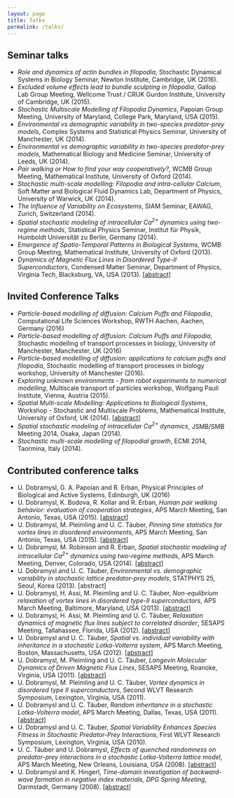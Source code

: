 ```yaml
---
layout: page
title: Talks
permalink: /talks/
---
```


## Seminar talks

* *Role and dynamics of actin bundles in filopodia*, Stochastic Dynamical Systems in Biology Seminar, Newton Institute, Cambridge, UK (2016).
* *Excluded volume effects lead to bundle sculpting in filopodia*, Gallop Lab Group Meeting, Wellcome Trust / CRUK Gurdon Institute, University of Cambridge, UK (2015).
* *Stochastic Multiscale Modelling of Filopodia Dynamics*, Papoian Group Meeting, University of Maryland, College Park, Maryland, USA (2015).
* *Environmental vs demographic variability in two-species predator-prey models*,
 Complex Systems and Statistical Physics Seminar, University of Manchester, UK (2014).
* *Environmental vs demographic variability in two-species predator-prey models*,
 Mathematical Biology and Medicine Seminar, University of Leeds, UK (2014).
* *Pair walking or How to find your way cooperatively?*, WCMB Group Meeting,
 Mathematical Institute, University of Oxford (2014).
* *Stochastic multi-scale modelling: Filopodia and intra-cellular Calcium*,
 Soft Matter and Biological Fluid Dynamics Lab, Department of Physics, University of Warwick, UK (2014).
* *The Influence of Variability on Ecosystems*, SIAM Seminar,
 EAWAG, Zurich, Switzerland (2014).
* *Spatial stochastic modeling of intracellular Ca<sup>2+</sup> dynamics using two-regime methods*, Statistical Physics Seminar,
 Institut f&uuml;r Physik, Humboldt Universit&auml;t zu Berlin, Germany (2014).
* *Emergence of Spatio-Temporal Patterns in Biological Systems*, WCMB Group Meeting,
 Mathematical Institute, University of Oxford (2013).
* *Dynamics of Magnetic Flux Lines in Disordered
 Type-II Superconductors*, Condensed Matter Seminar,
 Department of Physics, Virginia Tech, Blacksburg, VA, USA
 (2013). [[abstract]](http://www.phys.vt.edu/~talks/condensed_matter_seminars/Seminars-Spring2013.html#January)

## Invited Conference Talks

* *Particle-based modelling of diffusion: Calcium Puffs and Filopodia*, Computational Life Sciences Workshop, RWTH Aachen, Aachen, Germany (2016) 
* *Particle-based modelling of diffusion: Calcium Puffs and Filopodia*, Stochastic modelling of transport processes in biology, University of Manchester, Manchester, UK (2016)
* *Particle-based modelling of diffusion: applications to calcium puffs and filopodia*, Stochastic modelling of transport processes in biology workshop, University of Manchester (2016).
* *Exploring unknown environments - from robot experiments to numerical modelling*, Multiscale transport of particles workshop, Wolfgang Pauli Institute, Vienna, Austria (2015).
* *Spatial Multi-scale Modelling: Applications to Biological Systems*, Workshop - Stochastic and Multiscale Problems,
 Mathematical Institute, University of Oxford, UK (2014). [[abstract]](https://sites.google.com/site/stochmultiscale2014/list-of-abstracts)
* *Spatial stochastic modeling of intracellular Ca<sup>2+</sup> dynamics*, JSMB/SMB Meeting 2014, Osaka, Japan (2014).
* *Stochastic multi-scale modelling of filopodial growth*, ECMI 2014,
 Taormina, Italy (2014).

## Contributed conference talks

* U. Dobramysl, G. A. Papoian and R. Erban, Physical Principles of Biological and Active Systems, Edinburgh, UK (2016)
* U. Dobramysl, K. Bodova, R. Kollar and R. Erban, *Human pair walking behavior: evaluation of cooperation strategies*, APS March
 Meeting, San Antonio, Texas, USA (2015).
 [[abstract]](http://meeting.aps.org/Meeting/MAR15/Session/B47.13)
* U. Dobramysl, M. Pleimling and
 U. C. T&auml;uber, *Pinning time statistics for vortex lines in disordered environments*, APS March
 Meeting, San Antonio, Texas, USA (2015).
 [[abstract]](http://meeting.aps.org/Meeting/MAR15/Session/L44.9) 
* U. Dobramysl, M. Robinson and R. Erban, *Spatial stochastic modeling of intracellular Ca<sup>2+</sup> dynamics using two-regime methods*, APS March
 Meeting, Denver, Colorado, USA (2014).
 [[abstract]](http://meetings.aps.org/Meeting/MAR14/Session/T11.9)
* U. Dobramysl and U. C. Täuber, *Environmental
 vs. demographic variability in stochastic lattice
 predator-prey models*, STATPHYS 25, Seoul, Korea (2013).
 [<a heft="http://www.statphys25.org/data/Statphys25%20Abstract%20Book.pdf">abstract</a>]
* U. Dobramysl, H. Assi, M. Pleimling and
 U. C. T&auml;uber, *Non-equlibrium relaxation of vortex
 lines in disordered type-II superconductors*, APS March
 Meeting, Baltimore, Maryland, USA (2013).
 [[abstract]](http://meetings.aps.org/Meeting/MAR13/Event/183625)
* U. Dobramysl, H. Assi, M. Pleimling and
 U. C. T&auml;uber, *Relaxation dynamics of magnetic
 flux lines subject to correlated disorder*, SESAPS
 Meeting, Tallahassee, Florida, USA (2012).
 [[abstract]](http://meetings.aps.org/Meeting/SES12/Event/181584)
* U. Dobramysl and U. C. T&auml;uber, *Spatial
 vs. individual variability with inheritance in a
 stochastic Lotka-Volterra system*, APS March Meeting,
 Boston, Massachusetts, USA (2012).
 [[abstract]](http://meetings.aps.org/Meeting/MAR12/Event/165372)
* U. Dobramysl, M. Pleimling and U. C. T&auml;uber,
 *Langevin Molecular Dynamics of Driven Magnetic Flux
 Lines*, SESAPS Meeting, Roanoke, Virginia, USA (2011).
 [[abstract]](http://meetings.aps.org/Meeting/SES11/Event/156776)
* U. Dobramysl, M. Pleimling and U. C. T&auml;uber,
 *Vortex dynamics in disordered type II superconductors*, Second WLVT Research Symposium, Lexington, Virginia, USA (2011).
* U. Dobramysl and U. C. T&auml;uber, *Random inheritance
 in a stochastic Lotka-Volterra model*, APS March Meeting,
 Dallas, Texas, USA (2011).
 [[abstract]](http://meetings.aps.org/Meeting/MAR11/Event/142938)
* U. Dobramysl and U. C. T&auml;uber,
 *Spatial Variability Enhances Species Fitness in Stochastic Predator-Prey Interactions*, First WLVT Research Symposium, Lexington, Virginia, USA (2010).
* U. C. T&auml;uber and U. Dobramysl, *Effects of
 quenched randomness on predator-prey interactions in a
 stochastic Lotka-Volterra lattice model*, APS March
 Meeting, New Orleans, Louisiana, USA (2008).
 [[abstract]](http://meetings.aps.org/Meeting/MAR08/Event/78613)
* U. Dobramysl and K. Hingerl, *Time-domain investigation
 of backward-wave formation in negative index materials,
 DPG Spring Meeting*, Darmstadt, Germany (2008).
 [[abstract]](http://www.dpg-verhandlungen.de/2008/darmstadt/q43.pdf)
